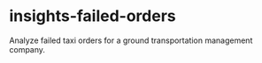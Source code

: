 # insights-failed-orders
 Analyze failed taxi orders for a ground transportation management company.
